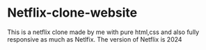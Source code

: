 # Netflix-clone-website
This is a netflix clone made by me with pure html,css and also fully responsive as much as Netlfix. The version of Netflix is 2024
